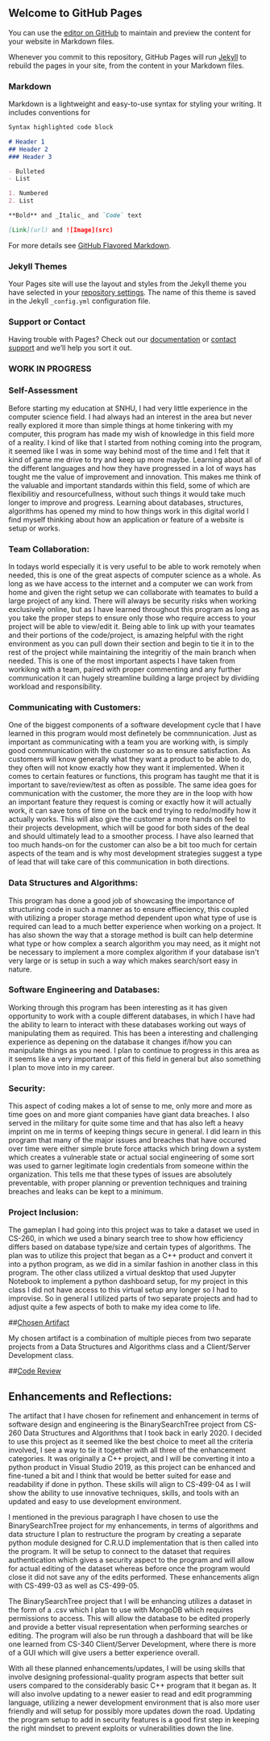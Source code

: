 ## Welcome to GitHub Pages

You can use the [editor on GitHub](https://github.com/dosty913/dostyCSePort/edit/gh-pages/index.md) to maintain and preview the content for your website in Markdown files.

Whenever you commit to this repository, GitHub Pages will run [Jekyll](https://jekyllrb.com/) to rebuild the pages in your site, from the content in your Markdown files.

### Markdown

Markdown is a lightweight and easy-to-use syntax for styling your writing. It includes conventions for

```markdown
Syntax highlighted code block

# Header 1
## Header 2
### Header 3

- Bulleted
- List

1. Numbered
2. List

**Bold** and _Italic_ and `Code` text

[Link](url) and ![Image](src)
```

For more details see [GitHub Flavored Markdown](https://guides.github.com/features/mastering-markdown/).

### Jekyll Themes

Your Pages site will use the layout and styles from the Jekyll theme you have selected in your [repository settings](https://github.com/dosty913/dostyCSePort/settings/pages). The name of this theme is saved in the Jekyll `_config.yml` configuration file.

### Support or Contact

Having trouble with Pages? Check out our [documentation](https://docs.github.com/categories/github-pages-basics/) or [contact support](https://support.github.com/contact) and we’ll help you sort it out.

### WORK IN PROGRESS

### Self-Assessment 

Before starting my education at SNHU, I had very little experience in the computer science field. I had always had an interest in the area but never really explored it more than simple things at home tinkering with my computer, this program has made my wish of knowledge in this field more of a reality. I kind of like that I started from nothing coming into the program, it seemed like I was in some way behind most of the time and I felt that it kind of game me drive to try and keep up more maybe. Learning about all of the different languages and how they have progressed in a lot of ways has tought me the value of improvement and innovation. This makes me think of the valuable and important standards within this field, some of which are flexibilitiy and resourcefullness, without such things it would take much longer to improve and progress. Learning about databases, structures, algorithms has opened my mind to how things work in this digital world I find myself thinking about how an application or feature of a website is setup or works. 

### Team Collaboration:
In todays world especially it is very useful to be able to work remotely when needed, this is one of the great aspects of computer science as a whole. As long as we have access to the internet and a computer we can work from home and given the right setup we can collaborate with teamates to build a large project of any kind. There will always be security risks when working exclusively online, but as I have learned throughout this program as long as you take the proper steps to ensure only those who require access to your project will be able to view/edit it. Being able to link up with your teamates and their portions of the code/project, is amazing helpful with the right environment as you can pull down their section and begin to tie it in to the rest of the project while maintaining the integritiy of the main branch when needed. This is one of the most important aspects I have taken from workikng with a team, paired with proper commenting and any further communication it can hugely streamline building a large project by dividiing workload and responsibility. 

### Communicating with Customers:
One of the biggest components of a software development cycle that I have learned in this program would most definetely be commnunication. Just as important as communicating with a team you are working with, is simply good commnunication with the customer so as to ensure satisfaction. As customers will know generally what they want a product to be able to do, they often will not know exactly how they want it implemented. When it comes to certain features or functions, this program has taught me that it is important to save/review/test as often as possible. The same idea goes for communication with the customer, the more they are in the loop with how an important feature they request is coming or exactly how it will actually work, it can save tons of time on the back end trying to redo/modify how it actually works. This will also give the customer a more hands on feel to their projects development, which will be good for both sides of the deal and should ultimately lead to a smoother process. I have also learned that too much hands-on for the customer can also be a bit too much for certain aspects of the team and is why most development strategies suggest a type of lead that will take care of this communication in both directions.

### Data Structures and Algorithms:
This program has done a good job of showcasing the importance of structuring code in such a manner as to ensure effieciency, this coupled with utilizing a proper storage method dependent upon what type of use is required can lead to a much better experience when working on a project. It has also shown the way that a storage method is built can help determine what type or how complex a search algorithm you may need, as it might not be necessary to implement a more complex algorithm if your database isn't very large or is setup in such a way which makes search/sort easy in nature.

### Software Engineering and Databases:
Working through this program has been interesting as it has given opportunity to work with a couple different databases, in which I have had the ability to learn to interact with these databases working out ways of manipulating them as required. This has been a interesting and challenging experience as depening on the database it changes if/how you can manipulate things as you need. I plan to continue to progress in this area as it seems like a very important part of this field in general but also something I plan to move into in my career.

### Security:
This aspect of coding makes a lot of sense to me, only more and more as time goes on and more giant companies have giant data breaches. I also served in the military for quite some time and that has also left a heavy imprint on me in terms of keeping things secure in general. I did learn in this program that many of the major issues and breaches that have occured over time were either simple brute force attacks which bring down a system which creates a vulnerable state or actual social engineering of some sort was used to garner legitimate login credentials from someone within the organization. This tells me that these types of issues are absolutely preventable, with proper planning or prevention techniques and training breaches and leaks can be kept to a minimum.

### Project Inclusion:
The gameplan I had going into this project was to take a dataset we used in CS-260, in which we used a binary search tree to show how efficiency differs based on database type/size and certain types of algorithms. The plan was to utilize this project that began as a C++ product and convert it into a python program, as we did in a similar fashion in another class in this program. The other class utilized a virtual desktop that used Jupyter Notebook to implement a python dashboard setup, for my project in this class I did not have access to this virtual setup any longer so I had to improvise. So in general I utilized parts of two separate projects and had to adjust quite a few aspects of both to make my idea come to life.

##[Chosen Artifact](https://github.com/dosty913/dostyCSePort/tree/gh-pages/Project%20Artifact%20Originals)

My chosen artifact is a combination of multiple pieces from two separate projects from a Data Structures and Algorithms class and a Client/Server Development class.

##[Code Review](https://youtu.be/SC0m1rEngxs)

## Enhancements and Reflections:

The artifact that I have chosen for refinement and enhancement in terms of software design and engineering is the BinarySearchTree project from CS-260 Data Structures and Algorithms that I took back in early 2020. I decided to use this project as it seemed like the best choice to meet all the criteria involved, I see a way to tie it together with all three of the enhancement categories. It was originally a C++ project, and I will be converting it into a python product in Visual Studio 2019, as this project can be enhanced and fine-tuned a bit and I think that would be better suited for ease and readability if done in python. These skills will align to CS-499-04 as I will show the ability to use innovative techniques, skills, and tools with an updated and easy to use development environment.

I mentioned in the previous paragraph I have chosen to use the BinarySearchTree project for my enhancements, in terms of algorithms and data structure I plan to restructure the program by creating a separate python module designed for C.R.U.D implementation that is then called into the program. It will be setup to connect to the dataset that requires authentication which gives a security aspect to the program and will allow for actual editing of the dataset whereas before once the program would close it did not save any of the edits performed. These enhancements align with CS-499-03 as well as CS-499-05.

The BinarySearchTree project that I will be enhancing utilizes a dataset in the form of a .csv which I plan to use with MongoDB which requires permissions to access. This will allow the database to be edited properly and provide a better visual representation when performing searches or editing. The program will also be run through a dashboard that will be like one learned from CS-340 Client/Server Development, where there is more of a GUI which will give users a better experience overall.

With all these planned enhancements/updates, I will be using skills that involve designing professional-quality program aspects that better suit users compared to the considerably basic C++ program that it began as. It will also involve updating to a newer easier to read and edit programming language, utilizing a newer development environment that is also more user friendly and will setup for possibly more updates down the road. Updating the program setup to add in security features is a good first step in keeping the right mindset to prevent exploits or vulnerabilities down the line.
